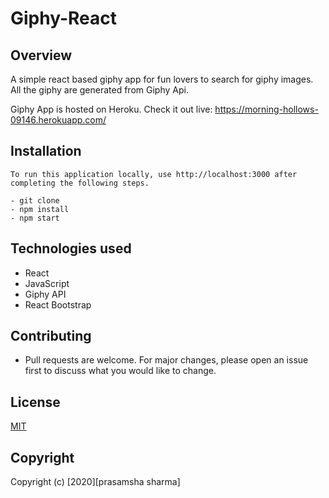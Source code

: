 # Giphy-React

## Overview

A simple react based giphy app for fun lovers to search for giphy images. All the giphy are generated from Giphy Api.

Giphy App is hosted on Heroku. Check it out live: https://morning-hollows-09146.herokuapp.com/

## Installation

```
To run this application locally, use http://localhost:3000 after completing the following steps.

- git clone
- npm install
- npm start

```

## Technologies used

- React
- JavaScript
- Giphy API
- React Bootstrap

## Contributing

- Pull requests are welcome. For major changes, please open an issue first to discuss what you would like to change.

## License

[MIT](https://choosealicense.com/licenses/mit/)

## Copyright

Copyright (c) [2020][prasamsha sharma]
